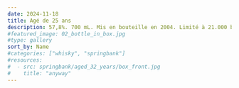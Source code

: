 ```yaml
---
date: 2024-11-18
title: Agé de 25 ans
description: 57,8%. 700 mL. Mis en bouteille en 2004. Limité à 21.000 bouteilles.
#featured_image: 02_bottle_in_box.jpg
#type: gallery
sort_by: Name
#categories: ["whisky", "springbank"]
#resources:
#  - src: springbank/aged_32_years/box_front.jpg
#    title: "anyway"
---
```

